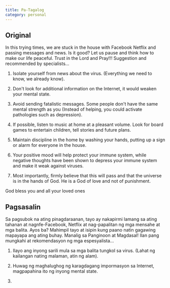 ```yaml
---
title: Pa-Tagalog
category: personal
---
```


## Original

In this trying times, we are stuck in the house with Facebook Netflix and passing messages and news. Is it good?  Let us pause and think how to make our life peaceful. Trust in the Lord and Pray!!! Suggestion and recommended by specialists...

1. Isolate yourself from news about the virus. (Everything we need to know, we already know).

2. Don't look for additional information on the Internet, it would weaken your mental state. 

3. Avoid sending fatalistic messages. Some people don't have the same mental strength as you (Instead of helping, you could activate pathologies such as depression).

4. If possible, listen to music at home at a pleasant volume. Look for board games to entertain children, tell stories and future plans. 

5. Maintain discipline in the home by washing your hands, putting up a sign or alarm for everyone in the house.

6. Your positive mood will help protect your immune system, while negative thoughts have been shown to depress your immune system and make it weak against viruses.

7. Most importantly, firmly believe that this will pass and that the universe is in the hands of God. He is a God of love and not of punishment. 

 God bless you and all your loved ones

## Pagsasalin

 Sa pagsubok na ating pinagdaraanan, tayo ay nakapirmi lamang sa ating tahanan at nagnfe-Facebook, Netflix at nag-papalitan ng mga mensahe at mga balita. Ayos ba? Mahimpil tayo at isipin kung paano natin gagawing mapayapa ang ating buhay. Manalig sa Panginoon at Magdasal! Ilan pang mungkahi at rekomendasyon ng mga espesyalista…

 1. Ilayo ang inyong sarili mula sa mga balita tungkol sa virus. (Lahat ng kailangan nating malaman, atin ng alam).

 2. Huwag ng maghalughog ng karagdagang impormasyon sa Internet, magpapahina ito ng inyong mental state.

 3. 



